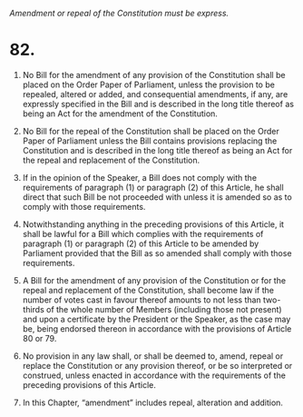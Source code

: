 *Amendment or repeal of the Constitution must be express.*

# 82.

1. No Bill for the amendment of any provision of the Constitution shall be placed on the Order Paper of Parliament, unless the provision to be repealed, altered or added, and consequential amendments, if any, are expressly specified in the Bill and is described in the long title thereof as being an Act for the amendment of the Constitution.

2. No Bill for the repeal of the Constitution shall be placed on the Order Paper of Parliament unless the Bill contains provisions replacing the Constitution and is described in the long title thereof as being an Act for the repeal and replacement of the Constitution.

3. If in the opinion of the Speaker, a Bill does not comply with the requirements of paragraph (1) or paragraph (2) of this Article, he shall direct that such Bill be not proceeded with unless it is amended so as to comply with those requirements.

4. Notwithstanding anything in the preceding provisions of this Article, it shall be lawful for a Bill which complies with the requirements of paragraph (1) or paragraph (2) of this Article to be amended by Parliament provided that the Bill as so amended shall comply with those requirements.

5. A Bill for the amendment of any provision of the Constitution or for the repeal and replacement of the Con­stitution, shall become law if the number of votes cast in favour thereof amounts to not less than two-thirds of the whole number of Members (including those not present) and upon a certificate by the President or the Speaker, as the case may be, being endorsed thereon in accordance with the provisions of Article 80 or 79.

6. No provision in any law shall, or shall be deemed to, amend, repeal or replace the Constitution or any provision thereof, or be so interpreted or construed, unless enacted in accordance with the requirements of the preceding provi­sions of this Article.

7. In this Chapter, “amendment” includes repeal, alteration and addition.